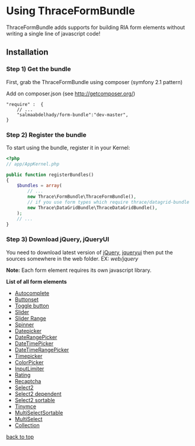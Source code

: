 Using ThraceFormBundle
===========================
<a name="top"></a>
ThraceFormBundle adds supports for building RIA form elements without writing a single line of javascript code!

<a name="installation"></a>

## Installation

### Step 1) Get the bundle

First, grab the  ThraceFormBundle using composer (symfony 2.1 pattern)

Add on composer.json (see http://getcomposer.org/)

    "require" :  {
        // ...
        "salmaabdelhady/form-bundle":"dev-master",
    }

### Step 2) Register the bundle

To start using the bundle, register it in your Kernel:

``` php
<?php
// app/AppKernel.php

public function registerBundles()
{
    $bundles = array(
        // ...
        new Thrace\FormBundle\ThraceFormBundle(),
        // if you use form types which require thrace/datagrid-bundle
        new Thrace\DataGridBundle\ThraceDataGridBundle(),
    );
    // ...
}
```
### Step 3) Download jQuery, jQueryUI 

You need to download latest version of [jQuery](http://jquery.com/), [jqueryui](http://jqueryui.com/) 
then put the sources somewhere in the web folder. EX: *web/jquery*

**Note:** Each form element requires its own javascript library.

<a name="list"></a>
**List of all form elements**

* [Autocomplete](autocomplete.md)
* [Buttonset](buttonset.md)
* [Toggle button](toggle_button.md)
* [Slider](slider.md)
* [Slider Range](slider_range.md)
* [Spinner](spinner.md)
* [Datepicker](datepicker.md)
* [DateRangePicker](daterangepicker.md)
* [DateTimePicker](datetimepicker.md)
* [DateTimeRangePicker](datetimerangepicker.md)
* [Timepicker](timepicker.md)
* [ColorPicker](colorpicker.md)
* [InputLimiter](inputlimiter.md)
* [Rating](rating.md)
* [Recaptcha](recaptcha.md)
* [Select2](select2.md)
* [Select2 dependent](select2_dependent.md)
* [Select2 sortable](select2_sortable.md)
* [Tinymce](tinymce.md)
* [MultiSelectSortable](multi_select_sortable.md)
* [MultiSelect](multi_select.md)
* [Collection](collection.md)

[back to top](#top)